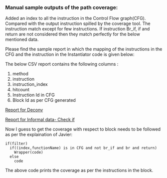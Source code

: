 ### Manual sample outputs of the path coverage:

Added an index to all the instruction in the Control Flow graph(CFG). Compared with the output instruction spilled by the coverage tool. The instruction match except for few instructions. If instruction Br_if, if and return are not considered then they match perfectly for the below mentioned data.

Please find the sample report in which the mapping of the instructions in the CFG and the instruction in the Instantiator code is given below:

The below CSV report contains the following columns :
1) method 	
2) instruction 	
3) instruction_index 	
4) hitcount 	
5) Instruction Id in CFG 	
6) Block Id as per CFG generated

[Report for Deconv](https://github.com/tareq97/swam/blob/master/results/path_coverage/Deconvolution-1D.showmap.csv) <br>

[Report for Informal data- Check if](https://github.com/tareq97/swam/blob/master/results/path_coverage/if_else-check-if.showmap.csv)

Now I guess to get the coverage with respect to block needs to be followed as per the explaination of Javier:

```
if(filter)
  if((index,functionName) is in CFG and not br_if and br and return)
    Wrapper(code)
  else
    code
```    
The above code prints the coverage as per the instructions in the block.
